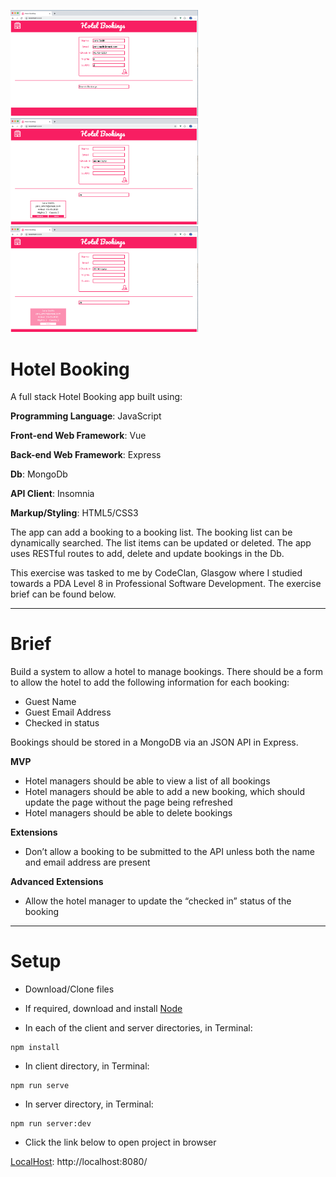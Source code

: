<img src="https://github.com/CrugBarat/my_files/blob/master/hotel/hotel1.png" width="300"> <img src="https://github.com/CrugBarat/my_files/blob/master/hotel/hotel2.png" width="300"> <img src="https://github.com/CrugBarat/my_files/blob/master/hotel/hotel3.png" width="300">


# Hotel Booking

A full stack Hotel Booking app built using:

**Programming Language**: JavaScript

**Front-end Web Framework**: Vue

**Back-end Web Framework**: Express

**Db**: MongoDb

**API Client**: Insomnia

**Markup/Styling**: HTML5/CSS3

The app can add a booking to a booking list. The booking list can be dynamically searched. The list items can be updated or deleted. The app uses RESTful routes to add, delete and update bookings in the Db.  

This exercise was tasked to me by CodeClan, Glasgow where I studied towards a PDA Level 8 in Professional Software Development. The exercise brief can be found below.

---

# Brief

Build a system to allow a hotel to manage bookings. There should be a form to allow the hotel to add the following information for each booking:

- Guest Name
- Guest Email Address
- Checked in status

Bookings should be stored in a MongoDB via an JSON API in Express.

**MVP**

- Hotel managers should be able to view a list of all bookings
- Hotel managers should be able to add a new booking, which should update the page without the page being refreshed
- Hotel managers should be able to delete bookings

**Extensions**

- Don’t allow a booking to be submitted to the API unless both the name and email address are present

**Advanced Extensions**

- Allow the hotel manager to update the “checked in” status of the booking

---

# Setup

- Download/Clone files

- If required, download and install [Node](https://nodejs.org/en/)

- In each of the client and server directories, in Terminal:

```
npm install
```

- In client directory, in Terminal:

```
npm run serve
```

- In server directory, in Terminal:

```
npm run server:dev
```

- Click the link below to open project in browser

[LocalHost](http://localhost:8080/): http://localhost:8080/
